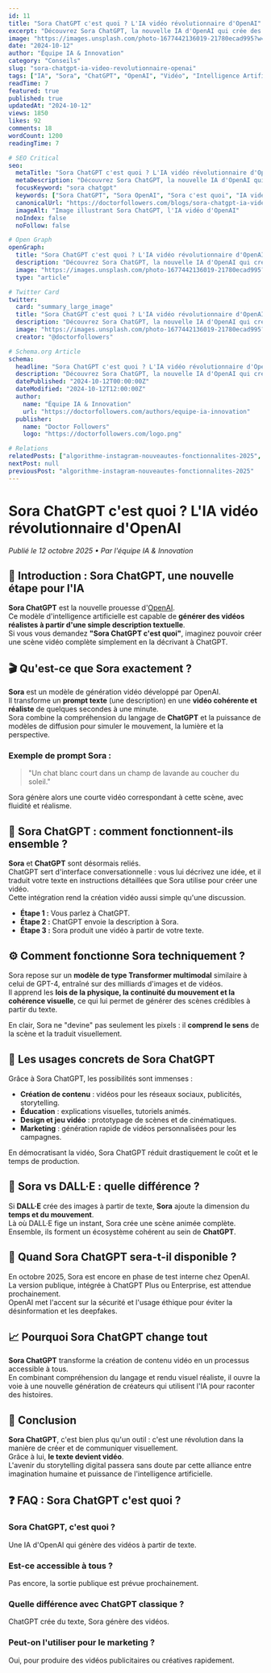 ```yaml
---
id: 11
title: "Sora ChatGPT c'est quoi ? L'IA vidéo révolutionnaire d'OpenAI"
excerpt: "Découvrez Sora ChatGPT, la nouvelle IA d'OpenAI qui crée des vidéos réalistes à partir de texte. Fonctionnement, usages et lien avec ChatGPT."
image: "https://images.unsplash.com/photo-1677442136019-21780ecad995?w=800&h=400&fit=crop"
date: "2024-10-12"
author: "Équipe IA & Innovation"
category: "Conseils"
slug: "sora-chatgpt-ia-video-revolutionnaire-openai"
tags: ["IA", "Sora", "ChatGPT", "OpenAI", "Vidéo", "Intelligence Artificielle"]
readTime: 7
featured: true
published: true
updatedAt: "2024-10-12"
views: 1850
likes: 92
comments: 18
wordCount: 1200
readingTime: 7

# SEO Critical
seo:
  metaTitle: "Sora ChatGPT c'est quoi ? L'IA vidéo révolutionnaire d'OpenAI"
  metaDescription: "Découvrez Sora ChatGPT, la nouvelle IA d'OpenAI qui crée des vidéos réalistes à partir de texte. Fonctionnement, usages et lien avec ChatGPT."
  focusKeyword: "sora chatgpt"
  keywords: ["Sora ChatGPT", "Sora OpenAI", "Sora c'est quoi", "IA vidéo OpenAI", "ChatGPT vidéo", "intelligence artificielle vidéo", "Sora IA"]
  canonicalUrl: "https://doctorfollowers.com/blogs/sora-chatgpt-ia-video-revolutionnaire-openai"
  imageAlt: "Image illustrant Sora ChatGPT, l'IA vidéo d'OpenAI"
  noIndex: false
  noFollow: false

# Open Graph
openGraph:
  title: "Sora ChatGPT c'est quoi ? L'IA vidéo révolutionnaire d'OpenAI"
  description: "Découvrez Sora ChatGPT, la nouvelle IA d'OpenAI qui crée des vidéos réalistes à partir de texte. Fonctionnement, usages et lien avec ChatGPT."
  image: "https://images.unsplash.com/photo-1677442136019-21780ecad995?w=1200&h=630&fit=crop"
  type: "article"

# Twitter Card
twitter:
  card: "summary_large_image"
  title: "Sora ChatGPT c'est quoi ? L'IA vidéo révolutionnaire d'OpenAI"
  description: "Découvrez Sora ChatGPT, la nouvelle IA d'OpenAI qui crée des vidéos réalistes à partir de texte. Fonctionnement, usages et lien avec ChatGPT."
  image: "https://images.unsplash.com/photo-1677442136019-21780ecad995?w=1200&h=630&fit=crop"
  creator: "@doctorfollowers"

# Schema.org Article
schema:
  headline: "Sora ChatGPT c'est quoi ? L'IA vidéo révolutionnaire d'OpenAI"
  description: "Découvrez Sora ChatGPT, la nouvelle IA d'OpenAI qui crée des vidéos réalistes à partir de texte. Fonctionnement, usages et lien avec ChatGPT."
  datePublished: "2024-10-12T00:00:00Z"
  dateModified: "2024-10-12T12:00:00Z"
  author:
    name: "Équipe IA & Innovation"
    url: "https://doctorfollowers.com/authors/equipe-ia-innovation"
  publisher:
    name: "Doctor Followers"
    logo: "https://doctorfollowers.com/logo.png"

# Relations
relatedPosts: ["algorithme-instagram-nouveautes-fonctionnalites-2025", "boostez-votre-popularite-instagram-avec-doctorfollowers"]
nextPost: null
previousPost: "algorithme-instagram-nouveautes-fonctionnalites-2025"
---
```


# Sora ChatGPT c'est quoi ? L'IA vidéo révolutionnaire d'OpenAI

*Publié le 12 octobre 2025 • Par l'équipe IA & Innovation*

## 🧠 Introduction : Sora ChatGPT, une nouvelle étape pour l'IA

**Sora ChatGPT** est la nouvelle prouesse d'[OpenAI](https://openai.com).  
Ce modèle d'intelligence artificielle est capable de **générer des vidéos réalistes à partir d'une simple description textuelle**.  
Si vous vous demandez **"Sora ChatGPT c'est quoi"**, imaginez pouvoir créer une scène vidéo complète simplement en la décrivant à ChatGPT.

## 🎬 Qu'est-ce que Sora exactement ?

**Sora** est un modèle de génération vidéo développé par OpenAI.  
Il transforme un **prompt texte** (une description) en une **vidéo cohérente et réaliste** de quelques secondes à une minute.  
Sora combine la compréhension du langage de **ChatGPT** et la puissance de modèles de diffusion pour simuler le mouvement, la lumière et la perspective.

### Exemple de prompt Sora :

> "Un chat blanc court dans un champ de lavande au coucher du soleil."

Sora génère alors une courte vidéo correspondant à cette scène, avec fluidité et réalisme.

## 💬 Sora ChatGPT : comment fonctionnent-ils ensemble ?

**Sora** et **ChatGPT** sont désormais reliés.  
ChatGPT sert d'interface conversationnelle : vous lui décrivez une idée, et il traduit votre texte en instructions détaillées que Sora utilise pour créer une vidéo.  
Cette intégration rend la création vidéo aussi simple qu'une discussion.

- **Étape 1 :** Vous parlez à ChatGPT.
- **Étape 2 :** ChatGPT envoie la description à Sora.
- **Étape 3 :** Sora produit une vidéo à partir de votre texte.

## ⚙️ Comment fonctionne Sora techniquement ?

Sora repose sur un **modèle de type Transformer multimodal** similaire à celui de GPT-4, entraîné sur des milliards d'images et de vidéos.  
Il apprend les **lois de la physique, la continuité du mouvement et la cohérence visuelle**, ce qui lui permet de générer des scènes crédibles à partir du texte.

En clair, Sora ne "devine" pas seulement les pixels : il **comprend le sens** de la scène et la traduit visuellement.

## 🚀 Les usages concrets de Sora ChatGPT

Grâce à Sora ChatGPT, les possibilités sont immenses :

- **Création de contenu** : vidéos pour les réseaux sociaux, publicités, storytelling.
- **Éducation** : explications visuelles, tutoriels animés.
- **Design et jeu vidéo** : prototypage de scènes et de cinématiques.
- **Marketing** : génération rapide de vidéos personnalisées pour les campagnes.

En démocratisant la vidéo, Sora ChatGPT réduit drastiquement le coût et le temps de production.

## 🧩 Sora vs DALL·E : quelle différence ?

Si **DALL·E** crée des images à partir de texte, **Sora** ajoute la dimension du **temps et du mouvement**.  
Là où DALL·E fige un instant, Sora crée une scène animée complète.  
Ensemble, ils forment un écosystème cohérent au sein de **ChatGPT**.

## 📅 Quand Sora ChatGPT sera-t-il disponible ?

En octobre 2025, Sora est encore en phase de test interne chez OpenAI.  
La version publique, intégrée à ChatGPT Plus ou Enterprise, est attendue prochainement.  
OpenAI met l'accent sur la sécurité et l'usage éthique pour éviter la désinformation et les deepfakes.

## 📈 Pourquoi Sora ChatGPT change tout

**Sora ChatGPT** transforme la création de contenu vidéo en un processus accessible à tous.  
En combinant compréhension du langage et rendu visuel réaliste, il ouvre la voie à une nouvelle génération de créateurs qui utilisent l'IA pour raconter des histoires.

## 🧾 Conclusion

**Sora ChatGPT**, c'est bien plus qu'un outil : c'est une révolution dans la manière de créer et de communiquer visuellement.  
Grâce à lui, **le texte devient vidéo**.  
L'avenir du storytelling digital passera sans doute par cette alliance entre imagination humaine et puissance de l'intelligence artificielle.

## ❓ FAQ : Sora ChatGPT c'est quoi ?

### Sora ChatGPT, c'est quoi ?
Une IA d'OpenAI qui génère des vidéos à partir de texte.

### Est-ce accessible à tous ?
Pas encore, la sortie publique est prévue prochainement.

### Quelle différence avec ChatGPT classique ?
ChatGPT crée du texte, Sora génère des vidéos.

### Peut-on l'utiliser pour le marketing ?
Oui, pour produire des vidéos publicitaires ou créatives rapidement.
